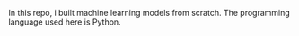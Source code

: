 In this repo, i built machine learning models from scratch. 
The programming language used here is Python.
